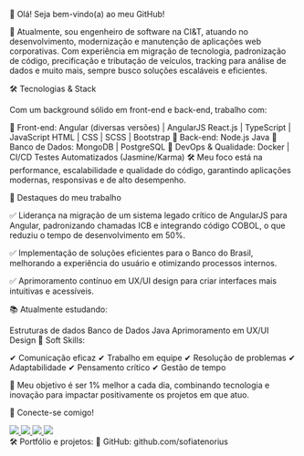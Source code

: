 👋 Olá! Seja bem-vindo(a) ao meu GitHub!

🚀 Atualmente, sou engenheiro de software na CI&T, atuando no desenvolvimento, modernização e manutenção de aplicações web corporativas. Com experiência em migração de tecnologia, padronização de código, precificação e tributação de veículos, tracking para análise de dados e muito mais, sempre busco soluções escaláveis e eficientes.

🛠️ Tecnologias & Stack

Com um background sólido em front-end e back-end, trabalho com:

📌 Front-end:
Angular (diversas versões) | AngularJS
React.js | TypeScript | JavaScript
HTML | CSS | SCSS | Bootstrap
📌 Back-end:
Node.js
Java
📌 Banco de Dados:
MongoDB | PostgreSQL
📌 DevOps & Qualidade:
Docker | CI/CD
Testes Automatizados (Jasmine/Karma)
🛠️ Meu foco está na performance, escalabilidade e qualidade do código, garantindo aplicações modernas, responsivas e de alto desempenho.

📌 Destaques do meu trabalho

✅ Liderança na migração de um sistema legado crítico de AngularJS para Angular, padronizando chamadas ICB e integrando código COBOL, o que reduziu o tempo de desenvolvimento em 50%.

✅ Implementação de soluções eficientes para o Banco do Brasil, melhorando a experiência do usuário e otimizando processos internos.

✅ Aprimoramento contínuo em UX/UI design para criar interfaces mais intuitivas e acessíveis.

📚 Atualmente estudando:

Estruturas de dados
Banco de Dados
Java
Aprimoramento em UX/UI Design
🔹 Soft Skills:

✔ Comunicação eficaz
✔ Trabalho em equipe
✔ Resolução de problemas
✔ Adaptabilidade
✔ Pensamento crítico
✔ Gestão de tempo

🎯 Meu objetivo é ser 1% melhor a cada dia, combinando tecnologia e inovação para impactar positivamente os projetos em que atuo.

🔗 Conecte-se comigo!

<div> <a href="https://www.linkedin.com/in/sofiatenorios" target="_blank"> <img src="https://img.shields.io/badge/-LinkedIn-%230077B5?style=for-the-badge&logo=linkedin&logoColor=white" /> </a> <a href="https://github.com/sofiatenorius" target="_blank"> <img src="https://img.shields.io/badge/-GitHub-181717?style=for-the-badge&logo=github&logoColor=white" /> </a> <a href="mailto:sofiaestudante29@gmail.com"> <img src="https://img.shields.io/badge/-Gmail-D14836?style=for-the-badge&logo=gmail&logoColor=white" /> </a> <a href="https://api.whatsapp.com/send?phone=5581996859295&text=Ol%C3%A1%2C%20tudo%20bem%20%3F!%20Como%20posso%20te%20ajudar%20%3F" target="_blank"> <img src="https://img.shields.io/badge/WhatsApp-25D366?style=for-the-badge&logo=whatsapp&logoColor=white" /> </a> </div>
🛠️ Portfólio e projetos:
🔗 GitHub: github.com/sofiatenorius

